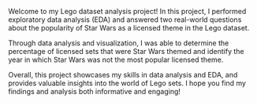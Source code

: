 Welcome to my Lego dataset analysis project! In this project, I performed exploratory data analysis (EDA) and answered two real-world questions about the popularity of Star Wars as a licensed theme in the Lego dataset. 

Through data analysis and visualization, I was able to determine the percentage of licensed sets that were Star Wars themed and identify the year in which Star Wars was not the most popular licensed theme. 

Overall, this project showcases my skills in data analysis and EDA, and provides valuable insights into the world of Lego sets. I hope you find my findings and analysis both informative and engaging!
